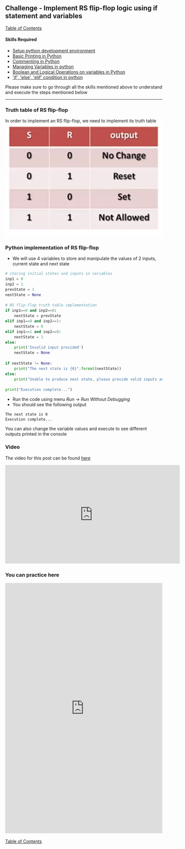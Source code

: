 ## Challenge - Implement RS flip-flop logic using if statement and variables
[Table of Contents](https://nagasudhir.blogspot.com/2020/04/taming-python-table-of-contents.html)

#### Skills Required
* [Setup python development environment](https://nagasudhir.blogspot.com/2020/04/setup-python-development-environment_14.html)
* [Basic Printing in Python](https://nagasudhir.blogspot.com/2020/04/basic-printing-in-python.html)
* [Commenting in Python](https://nagasudhir.blogspot.com/2020/04/comments-in-python.html)
* [Managing Variables in python](https://nagasudhir.blogspot.com/2020/04/managing-variables-in-python.html)
* [Boolean and Logical Operations on variables in Python](https://nagasudhir.blogspot.com/2020/04/operations-on-variables-in-python.html)
* ['if', 'else', 'elif' condition in python](https://nagasudhir.blogspot.com/2020/04/if-condition-in-python_14.html)

Please make sure to go through all the skills mentioned above to understand and execute the steps mentioned below

<hr/>

### Truth table of RS flip-flop
In order to implement an RS flip-flop, we need to implement its truth table
![rs_flipflop_truth_table](https://github.com/nagasudhirpulla/taming_python/raw/master/blog/goals/assets/img/rs_flipflop_truth_table.jpg)
### Python implementation of RS flip-flop
* We will use 4 variables to store and manipulate the values of 2 inputs, current state and next state
```python
# storing initial states and inputs in variables
inp1 = 0
inp2 = 1
prevState = 1
nextState = None

# RS flip-flop truth table implementation
if inp1==0 and inp2==0:
	nextState = prevState
elif inp1==0 and inp2==1:
	nextState = 0
elif inp1==1 and inp2==0:
	nextState = 1
else:
	print('Invalid input provided')
	nextState = None

if nextState != None:
	print("The next state is {0}".format(nextState))
else:
	print("Unable to produce next state, please provide valid inputs and states...")

print("Execution complete...")
```
* Run the code using menu _Run -> Run Without Debugging_
* You should see the following output
```
The next state is 0
Execution complete...
```
You can also change the variable values and execute to see different outputs printed in the console

### Video
The video for this post can be found [here](https://youtu.be/Os7ppbJh4To)

<iframe width="560" height="315" src="https://www.youtube.com/embed/Os7ppbJh4To" frameborder="0" allow="accelerometer; autoplay; encrypted-media; gyroscope; picture-in-picture" allowfullscreen></iframe>

### You can practice here
<iframe height="800px" width="100%" src="https://repl.it/repls/BowedUnusualWheel?lite=true" scrolling="no" frameborder="no" allowtransparency="true" allowfullscreen="true" sandbox="allow-forms allow-pointer-lock allow-popups allow-same-origin allow-scripts allow-modals"></iframe>

[Table of Contents](https://nagasudhir.blogspot.com/2020/04/taming-python-table-of-contents.html)
<!--stackedit_data:
eyJwcm9wZXJ0aWVzIjoidGl0bGU6IEltcGxlbWVudCBSUyBmbG
lwLWZsb3AgbG9naWMgdXNpbmcgaWYgc3RhdGVtZW50IGFuZCB2
YXJpYWJsZXNcbmF1dGhvcjogTmFnYXN1ZGhpciBQdWxsYVxuZG
F0ZTogJzIwMjAtMDctMTUnXG50YWdzOiAncHl0aG9uLCBsZWFy
bmluZywgdGFtaW5nX3B5dGhvbl9nb2FsJ1xuY2F0ZWdvcmllcz
ogdGFtaW5nX3B5dGhvbl9nb2FsXG4iLCJoaXN0b3J5IjpbMTQ3
NTE4ODM4MiwtOTE0ODM4MjAsLTMyMDc1MjQwLC01NTkwOTE2Nj
YsLTE3OTYwNDU2NTgsLTUzNjg3MjkzN119
-->